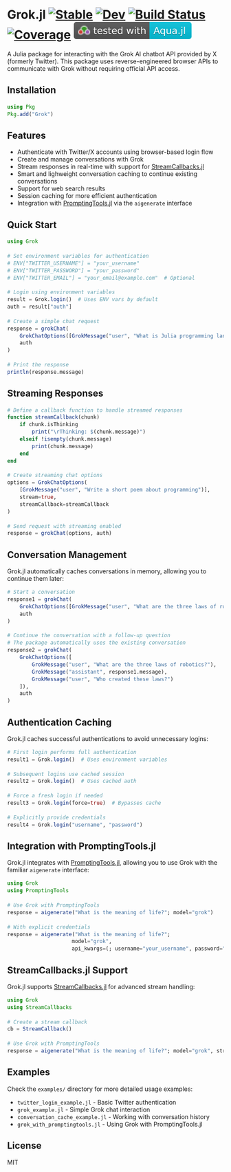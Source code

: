 # Grok.jl [![Stable](https://img.shields.io/badge/docs-stable-blue.svg)](https://sixzero.github.io/Grok.jl/stable/) [![Dev](https://img.shields.io/badge/docs-dev-blue.svg)](https://sixzero.github.io/Grok.jl/dev/) [![Build Status](https://github.com/sixzero/Grok.jl/actions/workflows/CI.yml/badge.svg?branch=master)](https://github.com/sixzero/Grok.jl/actions/workflows/CI.yml?query=branch%3Amaster) [![Coverage](https://codecov.io/gh/sixzero/Grok.jl/branch/master/graph/badge.svg)](https://codecov.io/gh/sixzero/Grok.jl) [![Aqua](https://raw.githubusercontent.com/JuliaTesting/Aqua.jl/master/badge.svg)](https://github.com/JuliaTesting/Aqua.jl)

A Julia package for interacting with the Grok AI chatbot API provided by X (formerly Twitter). This package uses reverse-engineered browser APIs to communicate with Grok without requiring official API access.

## Installation

```julia
using Pkg
Pkg.add("Grok")
```

## Features

- Authenticate with Twitter/X accounts using browser-based login flow
- Create and manage conversations with Grok
- Stream responses in real-time with support for [StreamCallbacks.jl](https://github.com/svilupp/StreamCallbacks.jl)
- Smart and lighweight conversation caching to continue existing conversations
- Support for web search results
- Session caching for more efficient authentication
- Integration with [PromptingTools.jl](https://github.com/svilupp/PromptingTools.jl) via the `aigenerate` interface

## Quick Start

```julia
using Grok

# Set environment variables for authentication
# ENV["TWITTER_USERNAME"] = "your_username"
# ENV["TWITTER_PASSWORD"] = "your_password"
# ENV["TWITTER_EMAIL"] = "your_email@example.com"  # Optional

# Login using environment variables
result = Grok.login()  # Uses ENV vars by default
auth = result["auth"]

# Create a simple chat request
response = grokChat(
    GrokChatOptions([GrokMessage("user", "What is Julia programming language?")]),
    auth
)

# Print the response
println(response.message)
```

## Streaming Responses

```julia
# Define a callback function to handle streamed responses
function streamCallback(chunk)
    if chunk.isThinking
        print("\rThinking: $(chunk.message)")
    elseif !isempty(chunk.message)
        print(chunk.message)
    end
end

# Create streaming chat options
options = GrokChatOptions(
    [GrokMessage("user", "Write a short poem about programming")],
    stream=true,
    streamCallback=streamCallback
)

# Send request with streaming enabled
response = grokChat(options, auth)
```

## Conversation Management

Grok.jl automatically caches conversations in memory, allowing you to continue them later:

```julia
# Start a conversation
response1 = grokChat(
    GrokChatOptions([GrokMessage("user", "What are the three laws of robotics?")]),
    auth
)

# Continue the conversation with a follow-up question
# The package automatically uses the existing conversation 
response2 = grokChat(
    GrokChatOptions([
        GrokMessage("user", "What are the three laws of robotics?"),
        GrokMessage("assistant", response1.message),
        GrokMessage("user", "Who created these laws?")
    ]),
    auth
)
```

## Authentication Caching

Grok.jl caches successful authentications to avoid unnecessary logins:

```julia
# First login performs full authentication
result1 = Grok.login()  # Uses environment variables

# Subsequent logins use cached session
result2 = Grok.login()  # Uses cached auth

# Force a fresh login if needed
result3 = Grok.login(force=true)  # Bypasses cache

# Explicitly provide credentials
result4 = Grok.login("username", "password")
```

## Integration with PromptingTools.jl

Grok.jl integrates with [PromptingTools.jl](https://github.com/svilupp/PromptingTools.jl), allowing you to use Grok with the familiar `aigenerate` interface:

```julia
using Grok
using PromptingTools

# Use Grok with PromptingTools
response = aigenerate("What is the meaning of life?"; model="grok")

# With explicit credentials
response = aigenerate("What is the meaning of life?"; 
                     model="grok", 
                     api_kwargs=(; username="your_username", password="your_password"))
```

## StreamCallbacks.jl Support

Grok.jl supports [StreamCallbacks.jl](https://github.com/svilupp/StreamCallbacks.jl) for advanced stream handling:

```julia
using Grok
using StreamCallbacks

# Create a stream callback
cb = StreamCallback()

# Use Grok with PromptingTools
response = aigenerate("What is the meaning of life?"; model="grok", streamcallback=cb)
```

## Examples

Check the `examples/` directory for more detailed usage examples:
- `twitter_login_example.jl` - Basic Twitter authentication
- `grok_example.jl` - Simple Grok chat interaction
- `conversation_cache_example.jl` - Working with conversation history
- `grok_with_promptingtools.jl` - Using Grok with PromptingTools.jl

## License

MIT
